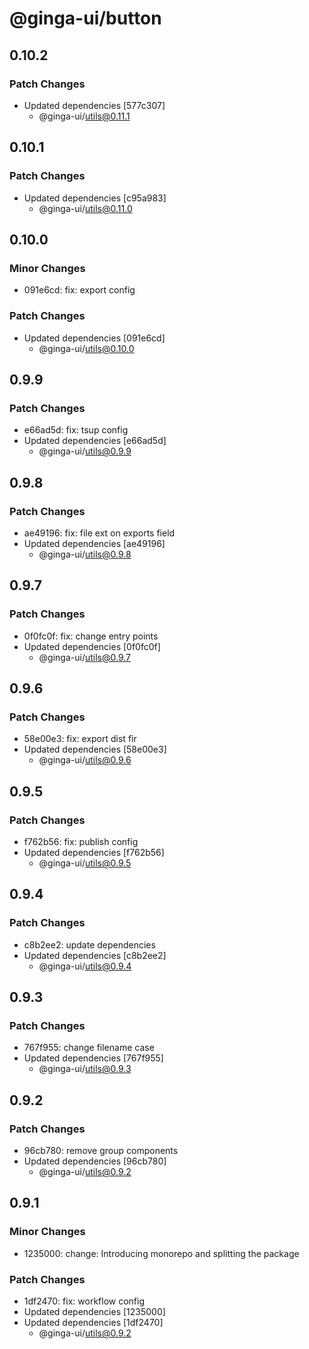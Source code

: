 # @ginga-ui/button

## 0.10.2

### Patch Changes

- Updated dependencies [577c307]
  - @ginga-ui/utils@0.11.1

## 0.10.1

### Patch Changes

- Updated dependencies [c95a983]
  - @ginga-ui/utils@0.11.0

## 0.10.0

### Minor Changes

- 091e6cd: fix: export config

### Patch Changes

- Updated dependencies [091e6cd]
  - @ginga-ui/utils@0.10.0

## 0.9.9

### Patch Changes

- e66ad5d: fix: tsup config
- Updated dependencies [e66ad5d]
  - @ginga-ui/utils@0.9.9

## 0.9.8

### Patch Changes

- ae49196: fix: file ext on exports field
- Updated dependencies [ae49196]
  - @ginga-ui/utils@0.9.8

## 0.9.7

### Patch Changes

- 0f0fc0f: fix: change entry points
- Updated dependencies [0f0fc0f]
  - @ginga-ui/utils@0.9.7

## 0.9.6

### Patch Changes

- 58e00e3: fix: export dist fir
- Updated dependencies [58e00e3]
  - @ginga-ui/utils@0.9.6

## 0.9.5

### Patch Changes

- f762b56: fix: publish config
- Updated dependencies [f762b56]
  - @ginga-ui/utils@0.9.5

## 0.9.4

### Patch Changes

- c8b2ee2: update dependencies
- Updated dependencies [c8b2ee2]
  - @ginga-ui/utils@0.9.4

## 0.9.3

### Patch Changes

- 767f955: change filename case
- Updated dependencies [767f955]
  - @ginga-ui/utils@0.9.3

## 0.9.2

### Patch Changes

- 96cb780: remove group components
- Updated dependencies [96cb780]
  - @ginga-ui/utils@0.9.2

## 0.9.1

### Minor Changes

- 1235000: change: Introducing monorepo and splitting the package

### Patch Changes

- 1df2470: fix: workflow config
- Updated dependencies [1235000]
- Updated dependencies [1df2470]
  - @ginga-ui/utils@0.9.2
